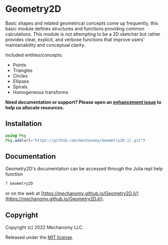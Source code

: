 # Geometry2D
Basic shapes and related geometrical concepts come up frequently, this basic module defines structures and functions providing common calculations.
This module is not attempting to be a 2D sketcher but rather provides clear, explicit, and verbose functions that improve users' maintainability and conceptual clarity.

Included entities/concepts:
* Points
* Triangles
* Circles
* Ellipses
* Spirals
* Homogeneous transforms

**Need documentation or support? Please open an [enhancement issue](https://github.com/mechanomy/Geometry2D.jl/issues/new/choose) to help us allocate resources.**

## Installation
```julia
using Pkg
Pkg.add(url="https://github.com/mechanomy/Geometry2D.jl.git")
```

## Documentation
Geometry2D's documentation can be accessed through the Julia repl help function
```julia
? Geometry2D
```
or on the web at [https://mechanomy.github.io/Geometry2D.jl/](https://mechanomy.github.io/Geometry2D.jl/).


## Copyright
Copyright (c) 2022 Mechanomy LLC.

Released under the [MIT license](license.md).
